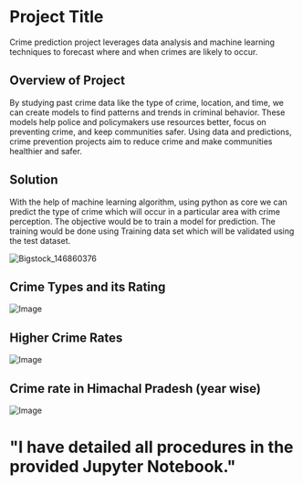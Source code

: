 

# Project Title

Crime prediction project leverages data analysis and machine learning techniques to forecast where and when crimes are likely to occur. 


## Overview of Project

By studying past crime data like the type of crime, location, and time, we can create models to find patterns and trends in criminal behavior. These models help police and policymakers use resources better, focus on preventing crime, and keep communities safer. Using data and predictions, crime prevention projects aim to reduce crime and make communities healthier and safer.

## Solution

With the help of machine learning algorithm, using python as core we can predict the type of crime which will occur in a particular area with crime perception. The objective would be to train a model for prediction. The training would be done using Training data set which will be validated using the test dataset.


![Bigstock_146860376](https://github.com/CharulTanwar/Crime-Prediction-System/assets/166132694/c3207a9a-5f57-4c0a-9774-f3ed39812bd9)


## Crime Types and its Rating

![Image](https://github.com/user-attachments/assets/faad93d1-f914-4aca-a494-c3c9f017bf9a)
## Higher Crime Rates

![Image](https://github.com/user-attachments/assets/79e5e117-d8d1-47dd-9ced-bdd2a92e71ae)
## Crime rate in Himachal Pradesh (year wise)

![Image](https://github.com/user-attachments/assets/3572aec9-7c27-48d0-b38a-080d9215b82c)

# "I have detailed all procedures in the provided Jupyter Notebook."
